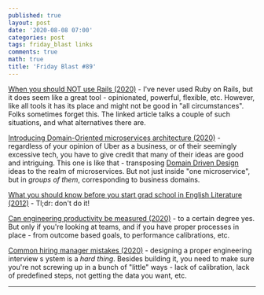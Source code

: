 ```yaml
---
published: true
layout: post
date: '2020-08-08 07:00'
categories: post
tags: friday_blast links
comments: true
math: true
title: 'Friday Blast #89'
---
```

[When you should NOT use Rails (2020)](http://codefol.io/posts/when-should-you-not-use-rails/) - I've never used
Ruby on Rails, but it does seem like a great tool - opinionated, powerful, flexible, etc. However, like all tools it
has its place and might not be good in "all circumstances". Folks sometimes forget this. The linked article talks a
couple of such situations, and what alternatives there are.

[Introducing Domain-Oriented microservices architecture (2020)](https://eng.uber.com/microservice-architecture/) - 
regardless of your opinion of Uber as a business, or of their seemingly excessive tech, you have to give credit that
many of their ideas are good and intriguing. This one is like that - transposing 
[Domain Driven Design](https://dddcommunity.org/learning-ddd/what_is_ddd/) ideas to the realm of microservices. But
not just inside "one microservice", but in _groups of them_, corresponding to business domains.

[What you should know before you start grad school in English Literature (2012)](https://jakeseliger.com/2012/05/22/what-you-should-know-before-you-start-grad-school-in-english-literature-the-economic-financial-and-opportunity-costs/) -
Tl;dr: don't do it!

[Can engineering productivity be measured (2020)](https://charity.wtf/2020/07/07/questionable-advice-can-engineering-productivity-be-measured/) - 
to a certain degree yes. But only if you're looking at teams, and if you have proper processes in place - from
outcome based goals, to performance calibrations, etc.

[Common hiring manager mistakes (2020)](https://lethain.com/common-hiring-manager-mistakes/) - designing a proper
engineering interview s ystem is a _hard thing_. Besides building it, you need to make sure you're not screwing up in
a bunch of "little" ways - lack of calibration, lack of predefined steps, not getting the data you want, etc.
************
